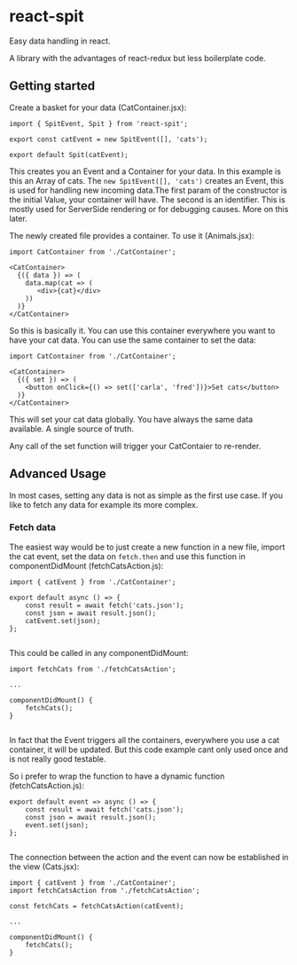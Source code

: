 # react-spit
Easy data handling in react.

A library with the advantages of react-redux but less boilerplate code. 

## Getting started
Create a basket for your data (CatContainer.jsx):

```
import { SpitEvent, Spit } from 'react-spit';

export const catEvent = new SpitEvent([], 'cats');

export default Spit(catEvent);
```

This creates you an Event and a Container for your data. In this example is this an Array of cats.
The `new SpitEvent([], 'cats')` creates an Event, this is used for handling new incoming data.The first param of the constructor is the initial Value, your container will have. The second is an identifier. This is mostly used for ServerSide rendering or for debugging causes. More on this later.

The newly created file provides a container. To use it (Animals.jsx):
```
import CatContainer from './CatContainer';

<CatContainer>
  {({ data }) => (
    data.map(cat => (
       <div>{cat}</div>
    ))
  )}
</CatContainer>
```
So this is basically it. You can use this container everywhere you want to have your cat data.
You can use the same container to set the data:

```
import CatContainer from './CatContainer';

<CatContainer>
  {({ set }) => (
    <button onClick={() => set(['carla', 'fred'])}>Set cats</button>
  )}
</CatContainer>
```

This will set your cat data globally. You have always the same data available. A single source of truth.

Any call of the set function will trigger your CatContaier to re-render.

## Advanced Usage

In most cases, setting any data is not as simple as the first use case. If you like to fetch any data for example its more complex.

### Fetch data
The easiest way would be to just create a new function in a new file, import the cat event, set the data on `fetch.then` and use this function 
in componentDidMount (fetchCatsAction.js):

```
import { catEvent } from './CatContainer';

export default async () => {
    const result = await fetch('cats.json');
    const json = await result.json();
    catEvent.set(json);
};
    
```

This could be called in any componentDidMount:

```
import fetchCats from './fetchCatsAction';

...

componentDidMount() {
    fetchCats();
}
    
```

In fact that the Event triggers all the containers, everywhere you use a cat container, it will be updated.
But this code example cant only used once and is not really good testable.

So i prefer to wrap the function to have a dynamic function (fetchCatsAction.js):

```
export default event => async () => {
    const result = await fetch('cats.json');
    const json = await result.json();
    event.set(json);
};
    
```

The connection between the action and the event can now be established in the view (Cats.jsx):
```
import { catEvent } from './CatContainer';
import fetchCatsAction from './fetchCatsAction';

const fetchCats = fetchCatsAction(catEvent);

...

componentDidMount() {
    fetchCats();
}
    
```
